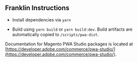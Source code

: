 ## Franklin Instructions

* Install dependencies via `yarn`

* Build using `yarn build` or `yarn build:dev`. Build artifacts are automatically copied to `/scripts/pwa-dist`.


Documentation for Magento PWA Studio packages is located at [https://developer.adobe.com/commerce/pwa-studio/](https://developer.adobe.com/commerce/pwa-studio/).
